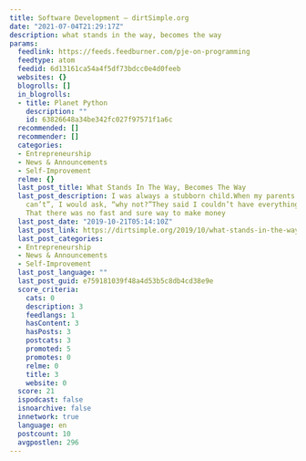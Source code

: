 ```yaml
---
title: Software Development – dirtSimple.org
date: "2021-07-04T21:29:17Z"
description: what stands in the way, becomes the way
params:
  feedlink: https://feeds.feedburner.com/pje-on-programming
  feedtype: atom
  feedid: 6d13161ca54a4f5df73bdcc0e4d0feeb
  websites: {}
  blogrolls: []
  in_blogrolls:
  - title: Planet Python
    description: ""
    id: 63826648a34be342fc027f97571f1a6c
  recommended: []
  recommender: []
  categories:
  - Entrepreneurship
  - News & Announcements
  - Self-Improvement
  relme: {}
  last_post_title: What Stands In The Way, Becomes The Way
  last_post_description: I was always a stubborn child.When my parents told me, “you
    can’t”, I would ask, “why not?”They said I couldn’t have everything I wanted.
    That there was no fast and sure way to make money
  last_post_date: "2019-10-21T05:14:10Z"
  last_post_link: https://dirtsimple.org/2019/10/what-stands-in-the-way.html
  last_post_categories:
  - Entrepreneurship
  - News & Announcements
  - Self-Improvement
  last_post_language: ""
  last_post_guid: e759181039f48a4d53b5c8db4cd38e9e
  score_criteria:
    cats: 0
    description: 3
    feedlangs: 1
    hasContent: 3
    hasPosts: 3
    postcats: 3
    promoted: 5
    promotes: 0
    relme: 0
    title: 3
    website: 0
  score: 21
  ispodcast: false
  isnoarchive: false
  innetwork: true
  language: en
  postcount: 10
  avgpostlen: 296
---
```

